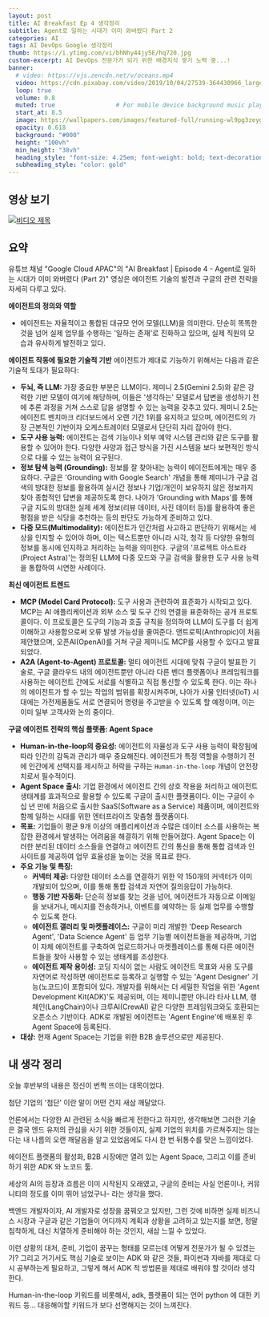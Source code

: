 ```yaml
---
layout: post 
title: AI Breakfast Ep 4 생각정리
subtitle: Agent로 일하는 시대가 이미 와버렸다 Part 2
categories: AI
tags: AI DevOps Google 생각정리
thumb: https://i.ytimg.com/vi/bhNhy44jy5E/hq720.jpg
custom-excerpt: AI DevOps 전문가가 되기 위한 배경지식 쌓기 노력 중...! 
banner:
  # video: https://vjs.zencdn.net/v/oceans.mp4
  video: https://cdn.pixabay.com/video/2019/10/04/27539-364430966_large.mp4
  loop: true
  volume: 0.8
  muted: true                 # For mobile device background music play 
  start_at: 8.5
  image: https://wallpapers.com/images/featured-full/running-wl9pg3zeygysq0ps.jpg
  opacity: 0.618
  background: "#000"
  height: "100vh"
  min_height: "38vh"
  heading_style: "font-size: 4.25em; font-weight: bold; text-decoration: underline"
  subheading_style: "color: gold"
---
```


## 영상 보기
[![비디오 제목](https://i.ytimg.com/vi/bhNhy44jy5E/hq720.jpg)](https://www.youtube.com/watch?v=bhNhy44jy5E)

## 요약
유튜브 채널 "Google Cloud APAC"의 "AI Breakfast | Episode 4 - Agent로 일하는 시대가 이미 와버렸다 (Part 2)" 영상은 에이전트 기술의 발전과 구글의 관련 전략을 자세히 다루고 있다.

**에이전트의 정의와 역할**
*   에이전트는 자율적이고 통합된 대규모 언어 모델(LLM)을 의미한다. 단순히 똑똑한 것을 넘어 실제 업무를 수행하는 '일하는 존재'로 진화하고 있으며, 실제 직원의 모습과 유사하게 발전하고 있다.

**에이전트 작동에 필요한 기술적 기반**
에이전트가 제대로 기능하기 위해서는 다음과 같은 기술적 토대가 필요하다:
*   **두뇌, 즉 LLM:** 가장 중요한 부분은 LLM이다. 제미니 2.5(Gemini 2.5)와 같은 강력한 기반 모델이 여기에 해당하며, 이들은 '생각하는' 모델로서 답변을 생성하기 전에 추론 과정을 거쳐 스스로 답을 설명할 수 있는 능력을 갖추고 있다. 제미니 2.5는 에이전트 벤치마크 리더보드에서 오랜 기간 1위를 유지하고 있으며, 에이전트의 가장 근본적인 기반이자 오케스트레이터 모델로서 단단히 자리 잡아야 한다.
*   **도구 사용 능력:** 에이전트는 검색 기능이나 외부 예약 시스템 관리와 같은 도구를 활용할 수 있어야 한다. 다양한 사양과 접근 방식을 가진 시스템을 보다 보편적인 방식으로 다룰 수 있는 능력이 요구된다.
*   **정보 탐색 능력 (Grounding):** 정보를 잘 찾아내는 능력이 에이전트에게는 매우 중요하다. 구글은 'Grounding with Google Search' 개념을 통해 제미니가 구글 검색의 방대한 정보를 활용하여 실시간 정보나 기업/개인이 보유하지 않은 정보까지 찾아 종합적인 답변을 제공하도록 한다. 나아가 'Grounding with Maps'를 통해 구글 지도의 방대한 실제 세계 정보(리뷰 데이터, 사진 데이터 등)를 활용하여 좋은 평점을 받은 식당을 추천하는 등의 판단도 가능하게 준비하고 있다. 
*   **다중 모드(Multimodality):** 에이전트가 인간처럼 사고하고 판단하기 위해서는 세상을 인지할 수 있어야 하며, 이는 텍스트뿐만 아니라 시각, 청각 등 다양한 유형의 정보를 동시에 인지하고 처리하는 능력을 의미한다. 구글의 '프로젝트 아스트라(Project Astra)'는 정의된 LLM에 다중 모드와 구글 검색을 활용한 도구 사용 능력을 통합하여 시연한 사례이다.

**최신 에이전트 트렌드**
*   **MCP (Model Card Protocol):** 도구 사용과 관련하여 표준화가 시작되고 있다. MCP는 AI 애플리케이션과 외부 소스 및 도구 간의 연결을 표준화하는 공개 프로토콜이다. 이 프로토콜은 도구의 기능과 호출 규칙을 정의하여 LLM이 도구를 더 쉽게 이해하고 사용함으로써 오류 발생 가능성을 줄여준다. 앤트로픽(Anthropic)이 처음 제안했으며, 오픈AI(OpenAI)를 거쳐 구글 제미니도 MCP를 사용할 수 있다고 발표되었다.
*   **A2A (Agent-to-Agent) 프로토콜:** 멀티 에이전트 시대에 맞춰 구글이 발표한 기술로, 구글 클라우드 내의 에이전트뿐만 아니라 다른 벤더 플랫폼이나 프레임워크를 사용하는 에이전트 간에도 서로를 식별하고 직접 통신할 수 있도록 한다. 이는 하나의 에이전트가 할 수 있는 작업의 범위를 확장시켜주며, 나아가 사물 인터넷(IoT) 시대에는 가전제품들도 서로 연결되어 명령을 주고받을 수 있도록 할 예정이며, 이는 이미 일부 고객사와 논의 중이다.

**구글 에이전트 전략의 핵심 플랫폼: Agent Space**
*   **Human-in-the-loop의 중요성:** 에이전트의 자율성과 도구 사용 능력이 확장됨에 따라 인간의 감독과 관리가 매우 중요해진다. 에이전트가 특정 역할을 수행하기 전에 인간에게 선택지를 제시하고 허락을 구하는 `Human-in-the-loop` 개념이 안전장치로서 필수적이다.
*   **Agent Space 출시:** 기업 환경에서 에이전트 간의 상호 작용을 처리하고 에이전트 생태계를 효과적으로 활용할 수 있도록 구글이 출시한 플랫폼이다. 이는 구글이 수십 년 만에 처음으로 출시한 SaaS(Software as a Service) 제품이며, 에이전트와 함께 일하는 시대를 위한 엔터프라이즈 맞춤형 플랫폼이다.
*   **목표:** 기업들이 평균 9개 이상의 애플리케이션과 수많은 데이터 소스를 사용하는 복잡한 환경에서 발생하는 어려움을 해결하기 위해 만들어졌다. Agent Space는 이러한 분리된 데이터 소스들을 연결하고 에이전트 간의 통신을 통해 통합 검색과 인사이트를 제공하여 업무 효율성을 높이는 것을 목표로 한다.
*   **주요 기능 및 특징:**
    *   **커넥터 제공:** 다양한 데이터 소스를 연결하기 위한 약 150개의 커넥터가 이미 개발되어 있으며, 이를 통해 통합 검색과 자연어 질의응답이 가능하다.
    *   **행동 기반 자동화:** 단순히 정보를 찾는 것을 넘어, 에이전트가 자동으로 이메일을 보내거나, 메시지를 전송하거나, 이벤트를 예약하는 등 실제 업무를 수행할 수 있도록 한다.
    *   **에이전트 갤러리 및 마켓플레이스:** 구글이 미리 개발한 'Deep Research Agent', 'Data Science Agent' 등 업무 기능별 에이전트들을 제공하며, 기업이 자체 에이전트를 구축하여 업로드하거나 마켓플레이스를 통해 다른 에이전트들을 찾아 사용할 수 있는 생태계를 조성한다.
    *   **에이전트 제작 용이성:** 코딩 지식이 없는 사람도 에이전트 목표와 사용 도구를 자연어로 작성하면 에이전트로 등록하고 실행할 수 있는 'Agent Designer' 기능(노코드)이 포함되어 있다. 개발자를 위해서는 더 세밀한 작업을 위한 'Agent Development Kit(ADK)'도 제공되며, 이는 제미니뿐만 아니라 타사 LLM, 랭체인(LangChain)이나 크루AI(CrewAI) 같은 다양한 프레임워크와도 호환되는 오픈소스 기반이다. ADK로 개발된 에이전트는 'Agent Engine'에 배포된 후 Agent Space에 등록된다.
*   **대상:** 현재 Agent Space는 기업을 위한 B2B 솔루션으로만 제공된다.

## 내 생각 정리
오늘 후반부의 내용은 정신이 번쩍 뜨이는 대목이었다. 

첨단 기업의 '첨단' 이란 말이 어떤 건지 새삼 깨달았다.

언론에서는 다양한 AI 관련된 소식을 빠르게 전한다고 하지만, 생각해보면 그러한 기술은 결국 엔드 유저의 관심을 사기 위한 것들이지, 실제 기업의 위치를 가르쳐주지는 않는 다는 내 나름의 오랜 깨달음을 알고 있었음에도 다시 한 번 뒤통수를 맞은 느낌이었다. 

에이전트 플랫폼의 활성화, B2B 시장에만 열려 있는 Agent Space, 그리고 이를 준비하기 위한 ADK 와 노코드 툴.

세상의 AI의 등장과 흐름은 이미 시작된지 오래였고, 구글의 준비는 사실 언론이나, 커뮤니티의 정도를 이미 뛰어 넘었구나- 라는 생각을 했다. 

백엔드 개발자이자, AI 개발자로 성장을 꿈꿔오고 있지만, 그런 것에 비하면 실제 비즈니스 시장과 구글과 같은 기업들이 어디까지 계획과 상황을 고려하고 있는지를 보면, 정말 침착하게, 대신 치열하게 준비해야 하는 것인지, 새삼 느낄 수 있었다.

이런 상황의 대처, 준비, 기업이 꿈꾸는 형태를 모르는데 어떻게 전문가가 될 수 있겠는가? 그리고 거기서도 핵심 기술로 보이는 ADK 와 같은 것들, 파이썬과 자바를 제대로 다시 공부하는게 필요하고, 그렇게 해서 ADK 적 방법론을 제대로 배워야 할 것이라 생각한다.

Human-in-the-loop 키워드를 비롯해서, adk, 플랫폼이 되는 언어 python 에 대한 키워드 등... 대응해야할 키워드가 보다 선명해지는 것이 느껴진다.
